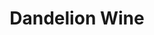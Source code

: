 ---
category: favorites
type: fiction

title: Dandelion Wine
author-first: Ray
author-last: Bradbury
description: Bradbury wrote nothing without heart. This is a series of folk parables set in an Illinois town about dignity, kindness, sorrow, loneliness, and the friendships that keeps us going when all seems to conspire against us.
thumb: bradbury-dandelion-wine.jpg
link: http://a.co/c3wMgSA
---